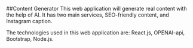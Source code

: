 ##Content Generator
This web application will generate real content with the help of AI. It has two main services, SEO-friendly content, and Instagram caption.

The technologies used in this web application are: React.js, OPENAI-api, Bootstrap, Node.js.